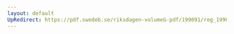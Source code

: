```yaml
---
layout: default
UpRedirect: https://pdf.swedeb.se/riksdagen-volumeG-pdf/199091/reg_199091/reg_199091_0640.pdf
---
```

